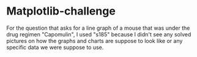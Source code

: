# Matplotlib-challenge
For the question that asks for a line graph of a mouse that was under the drug regimen "Capomulin", I used "s185" because I didn't see any solved pictures on how the graphs and charts are suppose to look like or any specific data we were suppose to use.